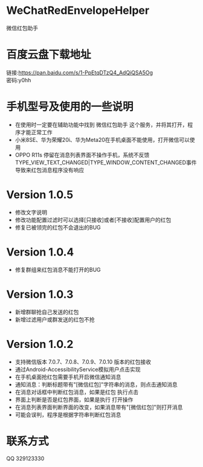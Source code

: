 # WeChatRedEnvelopeHelper
微信红包助手

# 百度云盘下载地址
链接:https://pan.baidu.com/s/1-PpEtqDTzQ4_AdQiQSA5Og  
密码:y0hh  

# 手机型号及使用的一些说明   
* 在使用时一定要在辅助功能中找到 微信红包助手 这个服务，并将其打开，程序才能正常工作  
* 小米8SE、华为荣耀20i、华为Meta20在手机桌面不能使用，打开微信可以使用  
* OPPO R11s 停留在消息列表界面不操作手机，系统不反馈TYPE_VIEW_TEXT_CHANGED|TYPE_WINDOW_CONTENT_CHANGED事件导致来红包消息程序没有响应

# Version 1.0.5
* 修改文字说明  
* 修改功能配置过滤时可以选择[只接收]或者[不接收]配置用户的红包
* 修复已被领完的红包不会退出的BUG

# Version 1.0.4
* 修复群组来红包消息不能打开的BUG  

# Version 1.0.3
* 新增群聊抢自己发送的红包  
* 新增过滤用户或群发送的红包不抢  

# Version 1.0.2
* 支持微信版本 7.0.7、7.0.8、7.0.9、7.0.10 版本的红包接收  
* 通过Android-AccessibilityService模拟用户点击实现  
* 在手机桌面抢红包需要手机开启微信通知消息  
* 通知消息：判断标题带有"[微信红包]"字符串的消息，则点击通知消息  
* 在消息对话框中判断红包消息，如果是红包 执行点击  
* 界面上判断是否是红包界面，如果是执行 打开操作  
* 在消息列表界面判断界面的改变，如果消息带有"[微信红包]"则打开消息  
* 可能会误判，程序是根据字符串判断红包消息  

# 联系方式
QQ 329123330
